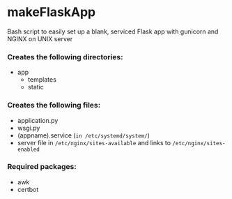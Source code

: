 # makeFlaskApp
Bash script to easily set up a blank, serviced Flask app with gunicorn and NGINX on UNIX server

### Creates the following directories:
- app
    - templates
    - static

### Creates the following files:
- application.py
- wsgi.py
- (appname).service (```in /etc/systemd/system/```)
- server file in ```/etc/nginx/sites-available``` and links to ```/etc/nginx/sites-enabled```


### Required packages:
- awk
- certbot


